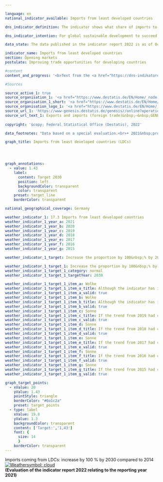 ```yaml
---

language: en    
national_indicator_available: Imports from least developed countries    

dns_indicator_definition: The indicator shows what share of imports to Germany come from the least developed countries (<abbr title="Least developed countries">LDCs</abbr>), measured in <abbr title="Euro">EUR</abbr>.    

dns_indicator_intention: For global sustainable development to succeed, it is important to improve the trading opportunities available to developing and emerging countries. They need an open and fair trading system that will allow them to offer raw materials as well as processed products on the world market. The German Government has therefore set itself the target of doubling the proportion of its imports that come from <abbr title="Least developed countries">LDCs</abbr> between 2014&nbsp;and 2030.    

data_state: The data published in the indicator report 2022 is as of Oct 31 2022. The data shown on this platform is updated regularly, so that more current data may be available online than published in the <a href="https://dns-indikatoren.de/en/facts_publications/">indicator report 2022</a>.    

indicator_name: Imports from least developed countries    
section: Opening markets    
postulate: Improving trade opportunities for developing countries    

#content     
content_and_progress: '<b>Text from the <a href="https://dns-indikatoren.de/en/facts_publications/">Indicator Report 2021&nbsp;</a></b><br><br>Information about imports to Germany is compiled from the foreign-trade statistics of the Federal Statistical Office. The type of the goods imported is recorded in detail in addition to their country of origin, value and weight. The service sector is not included in the foreign-trade statistics.<br><br>The various countries’ classification as <abbr title="Least developed countries">LDCs</abbr> is taken from the list of <abbr title="Official development assistance">ODA</abbr> recipients maintained by the <abbr title="Organisation for Economic Co-operation and Development">OECD</abbr>’s Development Assistance Committee (<abbr title="Development Assistance Committee">DAC</abbr>). The indicator uses the list of <abbr title="Least developed countries">LDCs</abbr> valid according to the <abbr title="Development Assistance Committee">DAC</abbr> for each particular reporting years. If the status of a country changes, this will have an impact on the indicator even if the value of imports from that country remains unchanged. However, changes in countries’ status have scarcely affected the development of the indicator in the period shown.<br><br>The issue of reimports means that the possibility of duplicate entries in the numerator and denominator of the indicator cannot be ruled out. The fact that the imports from <abbr title="Least developed countries">LDCs</abbr> are viewed in relation to all German imports must also be taken into account. The consequence is that the value of the indicator depends not only on the absolute quantity of imports from <abbr title="Least developed countries">LDCs</abbr> but also on the value of all imports.<br><br>Alongside Germany’s total imports from <abbr title="Least developed countries">LDCs</abbr>, the indicator also shows what share is made up of processed products. The intention here is to address the question, at least to some extent, as to whether Germany mainly uses <abbr title="Least developed countries">LDCs</abbr> as sources of basic materials for industrially produced goods or whether the <abbr title="Least developed countries">LDCs</abbr> themselves have a stake in the manufacturing process and the associated value creation. These include all goods not classified as raw materials in the classification according to product groups of the food and industrial economy (<abbr title="Food and industrial economy">EGW</abbr>). The term thus does not encompass products extracted from nature and not or hardly processed, such as petroleum, ores, timber in the rough or vegetable textile fibres. Conversely, cereals, vegetables, live animals, meat and milk are classified as processed products.<br><br>Imports from <abbr title="Least developed countries">LDCs</abbr> accounted for 0.94% of all imports to Germany in 2019&nbsp;and were valued at <abbr title="Euro">EUR</abbr> 10.4&nbsp;billion. This equates to an increase of 116% compared with 2002, when that share was just 0.44%. However, the positive trend only goes back to 2008. The share of imports of processed products from <abbr title="Least developed countries">LDCs</abbr> rose even more sharply between 2002&nbsp;and 2019&nbsp;(+151%). It reached 0.89% of total imports to Germany in 2019&nbsp;–&nbsp;compared to 0.36% in 2002&nbsp;–&nbsp;which equates to a value of around <abbr title="Euro">EUR</abbr> 9.9&nbsp;billion. That share has stagnated in the last three reporting years. Nonetheless, if the increase over the last five years continues, is it to be expected that the benchmark will be reached.<br><br>Closer analysis of the various countries of origin reveals that almost three quarters of Germany’s imports from <abbr title="Least developed countries">LDCs</abbr> in 2019&nbsp;came from Bangladesh (57%) or Cambodia (16%). If one looks not only at the <abbr title="Least developed countries">LDCs</abbr> but at all developing and emerging countries, their share of total imports to Germany in 2019&nbsp;was 21.8%, and processed products from those countries accounted for 20.11% (up from 13.67% and 12.17% respectively in 2002). Imports from <abbr title="Least developed countries">LDCs</abbr>, both in terms of all goods and in terms of processed goods, thus account for a rather small share of imports from developing and emerging countries. As is shown above, however, their share of Germany’s total imports has increased more dramatically over time. Not only among developing and emerging countries but also more generally, China plays the most major role. Of all German imports in 2019, 9.97% came from China alone, with processed goods making up 9.94%.'    

#Sources    

source_active_1: true
source_organisation_1: '<a href="https://www.destatis.de/EN/Home/_node.html">Federal Statistical Office</a>'
source_organisation_1_short: '<a href="https://www.destatis.de/EN/Home/_node.html" target="_blank">Federal Statistical Office</a>'
source_organisation_logo_1: '<a href="https://www.destatis.de/EN/Home/_node.html" target="_blank"><img src="https://dnsUpgradeEnvironment.github.io/dns-indicators/public/OrgImgEn/destatis.png" alt="Federal Statistical Office" title=" Click here to visit the homepage of the organizationFederal Statistical Office" style="height:60px; width:148px; border: transparent"/></a>'
source_url_1: 'https://www-genesis.destatis.de/genesis//online?operation=table&code=51000-0007&bypass=true&levelindex=1&levelid=1669021022626&language=en'
source_url_text_1: Exports and imports (foreign trade)&nbsp;–&nbsp;GENESIS online 51000-0001
    
copyright: '&copy; Federal Statistical Office (Destatis), 2022'    

data_footnotes: "Data based on a special evaluation.<br>• 2021&nbsp;provisional data. <br>• LDC: least developed countries."    

graph_title: Imports from least developed countries (LDCs)    

    


graph_annotations:
  - value: 1.43
    label:
      content: Target 2030
      position: left
      backgroundColor: transparent
      color: transparent
    preset: target_line
    borderColor: transparent        

national_geographical_coverage: Germany    

weather_indicator_1: 17.3 Imports from least developed countries
weather_indicator_1_year_a: 2021
weather_indicator_1_year_b: 2020
weather_indicator_1_year_c: 2019
weather_indicator_1_year_d: 2018
weather_indicator_1_year_e: 2017
weather_indicator_1_year_f: 2016
weather_indicator_1_year_g: 2015

weather_indicator_1_target: Increase the proportion by 100&nbsp;% by 2030, compared to 2014

weather_indicator_1_target_1: Increase the proportion by 100&nbsp;% by 2030, compared to 2014
weather_indicator_1_target_1_category: normal
weather_indicator_1_target_1_targetYear: 2030

weather_indicator_1_target_1_item_a: Wolke
weather_indicator_1_target_1_item_a_title: Although the indicator has in 2021 been moving in the desired direction toward the target, if the trend had to continued, the target would have been missed in the target year by more than 20% of the difference between the target value and the value at that time.
weather_indicator_1_target_1_item_a_valid: true
weather_indicator_1_target_1_item_b: Wolke
weather_indicator_1_target_1_item_b_title: Although the indicator has in 2020 been moving in the desired direction toward the target, if the trend had to continued, the target would have been missed in the target year by more than 20% of the difference between the target value and the value at that time.
weather_indicator_1_target_1_item_b_valid: true
weather_indicator_1_target_1_item_c: Sonne
weather_indicator_1_target_1_item_c_title: If the trend from 2019 had continued, the target value would have been reached or missed by less than 5% of the difference between the target value and the value at that time.
weather_indicator_1_target_1_item_c_valid: true
weather_indicator_1_target_1_item_d: Sonne
weather_indicator_1_target_1_item_d_title: If the trend from 2018 had continued, the target value would have been reached or missed by less than 5% of the difference between the target value and the value at that time.
weather_indicator_1_target_1_item_d_valid: true
weather_indicator_1_target_1_item_e: Sonne
weather_indicator_1_target_1_item_e_title: If the trend from 2017 had continued, the target value would have been reached or missed by less than 5% of the difference between the target value and the value at that time.
weather_indicator_1_target_1_item_e_valid: true
weather_indicator_1_target_1_item_f: Sonne
weather_indicator_1_target_1_item_f_title: If the trend from 2016 had continued, the target value would have been reached or missed by less than 5% of the difference between the target value and the value at that time.
weather_indicator_1_target_1_item_f_valid: true
weather_indicator_1_target_1_item_g: Sonne
weather_indicator_1_target_1_item_g_title: If the trend from 2015 had continued, the target value would have been reached or missed by less than 5% of the difference between the target value and the value at that time.
weather_indicator_1_target_1_item_g_valid: true    

graph_target_points:
  - xValue: 20
    yValue: 1.43
    pointStyle: triangle
    borderColor: "#0a1c2a"
    preset: target_points
  - type: label
    xValue: 19.8
    yValue: 1.3
    backgroundColor: transparent
    content: ['Target:','1,43']
    font: {
      size: 14
      }
    borderColor: transparent    
---
```



<div>
  <div class="my-header">
    <label class="default">Imports coming from LDCs: increase by 100&nbsp;% by 2030&nbsp;compared to 2014
      <a href="https://dnsUpgradeEnvironment.github.io/dns-indicators/en/status"><img src="https://g205sdgs.github.io/sdg-indicators/public/Wettersymbole/Wolke.png" title="Although the indicator has in 2021 been moving in the desired direction toward the target, if the trend had to continued, the target would have been missed in the target year by more than 20% of the difference between the target value and the value at that time." alt="Weathersymbol: cloud"/>
      </a>
    </label>
  </div>
</div>
<div class="my-header-note">
  <label class="default"><b>(Evaluation of the indicator report 2022 relating to the reporting year 2021)
  </b></label>
</div>